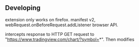 ## Developing

extension only works on firefox. manifest v2, webRequest.onBeforeRequest.addListener browser API.

intercepts response to HTTP GET request to "https://www.tradingview.com/chart/?symbol=*". Then modifies <script> code, related to WebSocket creation, in the response DOC.

Tradingview websocket messages are sent to content script with window.postMessage.
Content script parses and logs messages to console.
  

```shell
$ npm run watch
```

----

# typescript-version

> a chrome extension tools built with Vite + React-ts, and Manifest v3

## Installing

1. Check if your `Node.js` version is >= **14**.
2. Change or configurate the name of your extension on `src/manifest`.
3. Run `npm install` to install the dependencies.

### Chrome Extension Developer Mode

1. set your Chrome browser 'Developer mode' up
2. click 'Load unpacked', and select `typescript-version/build` folder

### Nomal FrontEnd Developer Mode

1. access `http://0.0.0.0:3000/`
2. when debugging popup page, open `http://0.0.0.0:3000//popup.html`
3. when debugging options page, open `http://0.0.0.0:3000//options.html`

## Packing

After the development of your extension run the command

```shell
$ npm run build
```

Now, the content of `build` folder will be the extension ready to be submitted to the Chrome Web Store. Just take a look at the [official guide](https://developer.chrome.com/webstore/publish) to more infos about publishing.

---

Generated by [create-chrome-ext](https://github.com/guocaoyi/create-chrome-ext)
